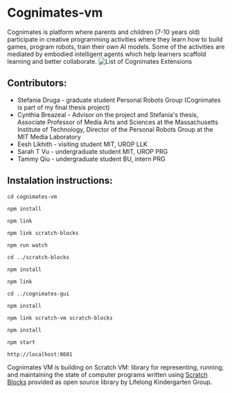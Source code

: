 # Cognimates-vm
Cognimates is platform where parents and children (7-10 years old) participate in creative programming activities where they learn how to build games, program robots, train their own AI models. Some of the activities are mediated by embodied intelligent agents which help learners scaffold learning and better collaborate. 
![List of Cognimates Extensions](https://github.com/mitmedialab/cognimates-gui/blob/379817bb6e013f585f672a85c8863b899d6381bd/src/lib/libraries/extensions/list_extensions.png?raw=true)



## Contributors:
* Stefania Druga - graduate student Personal Robots Group (Cognimates is part of my final thesis project) 
* Cynthia Breazeal - Advisor on the project and Stefania's thesis, Associate Professor of Media Arts and Sciences at the Massachusetts Institute of Technology, Director of the Personal Robots Group at the MIT Media Laboratory
* Eesh Likhith - visiting student MIT, UROP LLK 
* Sarah T Vu - undergraduate student MIT, UROP PRG
* Tammy Qiu - undergraduate student BU, intern PRG


## Instalation instructions:
```
cd cognimates-vm

npm install

npm link

npm link scratch-blocks 

npm run watch

cd ../scratch-blocks

npm install

npm link

cd ../cognimates-gui

npm install

npm link scratch-vm scratch-blocks

npm install

npm start

http://localhost:8601
```

Cognimates VM is building on Scratch VM: library for representing, running, and maintaining the state of computer programs written using [Scratch Blocks](https://github.com/LLK/scratch-blocks) provided as open source library by Lifelong Kindergarten Group.
